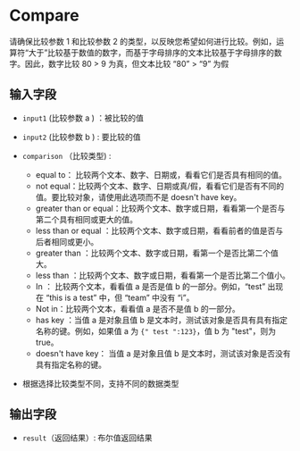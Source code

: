 # Compare

请确保比较参数 1 和比较参数 2 的类型，以反映您希望如何进行比较。例如，运算符“大于”比较基于数值的数字，而基于字母排序的文本比较基于字母排序的数字。因此，数字比较 80 > 9 为真，但文本比较 “80” > “9” 为假

## 输入字段

- `input1` (比较参数 a ) ：被比较的值
- `input2` (比较参数 b ) :  要比较的值
- `comparison` （比较类型) :

  - equal to： 比较两个文本、数字、日期或，看看它们是否具有相同的值。
  - not equal：比较两个文本、数字、日期或真/假，看看它们是否有不同的值。要比较对象，请使用此选项而不是 doesn't have key。
  - greater than or equal：比较两个文本、数字或日期，看看第一个是否与第二个具有相同或更大的值。
  - less than or equal ：比较两个文本、数字或日期，看看前者的值是否与后者相同或更小。
  - greater than ：比较两个文本、数字或日期，看第一个是否比第二个值大。
  - less than ：比较两个文本、数字或日期，看看第一个是否比第二个值小。
  - In ： 比较两个文本，看看值 a 是否是值 b 的一部分。例如，“test” 出现在 “this is a test” 中，但 “team” 中没有 “i”。
  - Not in：比较两个文本，看看值 a 是否不是值 b 的一部分。
  - has key ：当值 a 是对象且值 b 是文本时，测试该对象是否具有具有指定名称的键。例如，如果值 a 为 `{" test ":123}`，值 b 为 "test"，则为 true。
  - doesn't have key： 当值 a 是对象且值 b 是文本时，测试该对象是否没有具有指定名称的键。
- 根据选择比较类型不同，支持不同的数据类型

## 输出字段

- `result`（返回结果）:<strong>  </strong>布尔值返回结果
